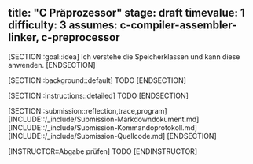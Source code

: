 title: "C Präprozessor"
stage: draft
timevalue: 1
difficulty: 3
assumes: c-compiler-assembler-linker, c-preprocessor
---
[SECTION::goal::idea]
Ich verstehe die Speicherklassen und kann diese anwenden.
[ENDSECTION]

[SECTION::background::default]
TODO
[ENDSECTION]

[SECTION::instructions::detailed]
TODO
[ENDSECTION]

[SECTION::submission::reflection,trace,program]
[INCLUDE::/_include/Submission-Markdowndokument.md]
[INCLUDE::/_include/Submission-Kommandoprotokoll.md]
[INCLUDE::/_include/Submission-Quellcode.md]
[ENDSECTION]

[INSTRUCTOR::Abgabe prüfen]
TODO
[ENDINSTRUCTOR]
